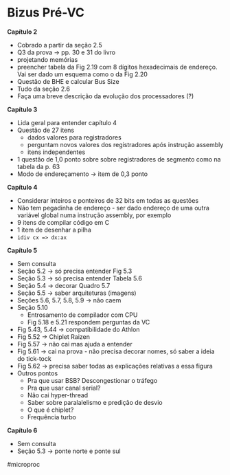 
# Bizus Pré-VC

**Capítulo 2**
- Cobrado a partir da seção 2.5
- Q3 da prova -> pp. 30 e 31 do livro
- projetando memórias
- preencher tabela da Fig 2.19 com 8 dígitos hexadecimais de endereço. Vai ser dado um esquema como o da Fig 2.20
- Questão de BHE e calcular Bus Size
- Tudo da seção 2.6
- Faça uma breve descrição da evolução dos processadores (?)

**Capítulo 3**
- Lida geral para entender capítulo 4
- Questão de 27 itens
	- dados valores para registradores
	- perguntam novos valores dos registradores após instrução assembly
	- itens independentes
- 1 questão de 1,0 ponto sobre sobre registradores de segmento como na tabela da p. 63
- Modo de endereçamento -> item de 0,3 ponto

**Capítulo 4**
- Considerar inteiros e ponteiros de 32 bits em todas as questões
- Não tem pegadinha de endereço - ser dado endereço de uma outra variável global numa instrução assembly, por exemplo
- 9 itens de compilar código em C
- 1 item de desenhar a pilha
- `idiv cx => dx:ax`

**Capítulo 5**
- Sem consulta
- Seção 5.2 -> só precisa entender Fig 5.3
- Seção 5.3 -> só precisa entender Tabela 5.6
- Seção 5.4 -> decorar Quadro 5.7
- Seção 5.5 -> saber arquiteturas (imagens)
- Seções 5.6, 5.7, 5.8, 5.9 -> não caem
- Seção 5.10
	- Entrosamento de compilador com CPU
	- Fig 5.18 e 5.21 respondem perguntas da VC
- Fig 5.43, 5.44 -> compatibilidade do Athlon
- Fig 5.52 -> Chiplet Raizen
- Fig 5.57 -> não cai mas ajuda a entender
- Fig 5.61 -> cai na prova - não precisa decorar nomes, só saber a ideia do tick-tock
- Fig 5.62 -> precisa saber todas as explicações relativas a essa figura
- Outros pontos
	- Pra que usar BSB? Descongestionar o tráfego
	- Pra que usar canal serial?
	- Não cai hyper-thread
	- Saber sobre paralalelismo e predição de desvio
	- O que é chiplet?
	- Frequência turbo

**Capítulo 6**
- Sem consulta
- Seção 5.3 -> ponte norte e ponte sul

#microproc

